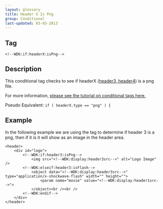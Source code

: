 ```yaml
---
layout: glossary
title: Header X Is Png
group: Conditional
last-updated: 03-03-2013
---
```



## Tag

`<!--WDK:if:headerX:isPng-->`

## Description

This conditional tag checks to see if headerX ([header3, header4](13header-x.html)) is a png file.

For more information, [please see the tutorial on conditional tags here.](/pages/tutorials/12conditional-tags.html)

Pseudo Equivalent:
`if ( headerX.type == "png" ) {`

## Example
In the following example we are using the tag to determine if header 3 is a png, then if it is it will show as an image in the header area.

~~~
<header>
	<div id="logo">
		<!--WDK:if:header3:isPng-->
			<img src="<!--WDK:display:header3src-->" alt="Logo Image" />
		<!--WDK:elseif:header3:isFlash-->
			<object data="<!--WDK:display:header3src-->" type="application/x-shockwave-flash" width="" height="">
				<param name="movie" value="<!--WDK:display:header1src-->">
			</object><br /><br />
		<!--WDK:endif-->
	</div>
</header>
~~~